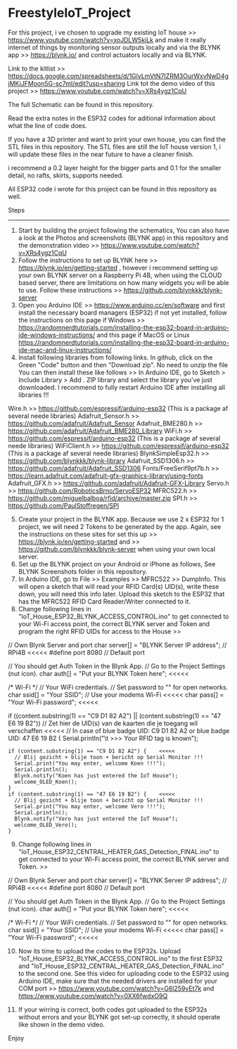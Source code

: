 # FreestyleIoT_Project

For this project, i ve chosen to upgrade my existing IoT house >> https://www.youtube.com/watch?v=xoJDLW5kjLk and make it really internet of things by monitoring sensor outputs locally and via the BLYNK app >> https://blynk.io/ and control actuators locally and via BLYNK.

Link to the kitlist >> https://docs.google.com/spreadsheets/d/1GlvLmVtN7IZRM3OurWxvNwD4gjMKiJFMoon5G-sc7mI/edit?usp=sharing
Link tot the demo video of this project >> https://www.youtube.com/watch?v=XRs4ygz1CqU

The full Schematic can be found in this repository.

Read the extra notes in the ESP32 codes for aditional information about what the line of code does.

If you have a 3D printer and want to print your own house, you can find the STL files in this repository.
The STL files are still the IoT house version 1, i will update these files in the near future to have a cleaner finish.

i recommend a 0.2 layer height for the bigger parts and 0.1 for the smaller detail, no rafts, skirts, supports needed.

All ESP32 code i wrote for this project can be found in this repository as well.


Steps
_____________________________

1) Start by building the project following the schematics, You can also have a look at the Photos and screenshots (BLYNK app) 
in this repository and the demonstration video >> https://www.youtube.com/watch?v=XRs4ygz1CqU
2) Follow the instructions to set up BLYNK here >> https://blynk.io/en/getting-started , however i recommend setting up your own BLYNK server on a Raspberry Pi 4B, when using the CLOUD based server, there are limitations on how many widgets you will be able to use. Follow these instructions >> https://github.com/blynkkk/blynk-server
3) Open you Arduino IDE >> https://www.arduino.cc/en/software and first install the necessary board managers (ESP32) if not yet installed, follow the instructions on this page if Windows >> https://randomnerdtutorials.com/installing-the-esp32-board-in-arduino-ide-windows-instructions/  and this page if MacOS or Linux  https://randomnerdtutorials.com/installing-the-esp32-board-in-arduino-ide-mac-and-linux-instructions/
4) Install following libraries from following links. In github, click on the Green "Code" button and then "Download zip". No need to unzip the file
You can then install these like follows >> In Arduino IDE, go to Sketch > Include Library > Add . ZIP library and select the library you’ve just downloaded.
I recommend to fully restart Arduino IDE after installing all libraries !!!

Wire.h >> https://github.com/espressif/arduino-esp32 (This is a package af several neede libraries)
Adafruit_Sensor.h >> https://github.com/adafruit/Adafruit_Sensor
Adafruit_BME280.h >> https://github.com/adafruit/Adafruit_BME280_Library
WiFi.h >> https://github.com/espressif/arduino-esp32 (This is a package af several neede libraries)
WiFiClient.h >> https://github.com/espressif/arduino-esp32 (This is a package af several neede libraries)
BlynkSimpleEsp32.h >> https://github.com/blynkkk/blynk-library
Adafruit_SSD1306.h >> https://github.com/adafruit/Adafruit_SSD1306
Fonts/FreeSerif9pt7b.h >> https://learn.adafruit.com/adafruit-gfx-graphics-library/using-fonts
Adafruit_GFX.h >> https://github.com/adafruit/Adafruit-GFX-Library
Servo.h >> https://github.com/RoboticsBrno/ServoESP32
MFRC522.h >> https://github.com/miguelbalboa/rfid/archive/master.zip
SPI.h >> https://github.com/PaulStoffregen/SPI

5) Create your project in the BLYNK app. Because we use 2 x ESP32 for 1 project, we will need 2 Tokens to be generated by the app. Again, see the instructions on these sites for set this up >> https://blynk.io/en/getting-started and >> https://github.com/blynkkk/blynk-server when using your own local server.
6) Set up the BLYNK project on your Android or iPhone as follows, See BLYNK Screenshots folder in this repository.
7) In Arduino IDE, go to File >> Examples >> MFRC522 >> DumpInfo. This will open a sketch that will read your RFID Card(s) UID(s), write these down, you will need this info later. Upload this sketch to the ESP32 that has the MFRC522 RFID Card Reader/Writer connected to it.
8) Change following lines in "IoT_House_ESP32_BLYNK_ACCESS_CONTROL.ino" to get connected to your Wi-Fi access point, the correct BLYNK server and Token and program the right RFID UIDs for access to the House >>

// Own Blynk Server and port
char server[] = "BLYNK Server IP address"; // RPi4B    <<<<<
#define port 8080 // Default port

// You should get Auth Token in the Blynk App.
// Go to the Project Settings (nut icon).
char auth[] = "Put your BLYNK Token here";    <<<<<

/*
   Wi-Fi
*/
// Your WiFi credentials.
// Set password to "" for open networks.
char ssid[] = "Your SSID"; // Use your modems Wi-Fi    <<<<<
char pass[] = "Your Wi-Fi password";    <<<<<

if ((content.substring(1) == "C9 D1 82 A2") || (content.substring(1) == "47 E6 19 B2")) // Zet hier de UID(s) van de kaarten die je toegang wil verschaffen     <<<<<
    // In case of blue badge UID: C9 D1 82 A2 or blue badge UID: 47 E6 19 B2
  {
    Serial.println("\t >>> Your RFID tag is known");

    if (content.substring(1) == "C9 D1 82 A2") {    <<<<<
      // Blij gezicht + blije toon + bericht op Serial Monitor !!!
      Serial.print("You may enter, welcome Koen !!!");
      Serial.println();
      Blynk.notify("Koen has just entered the IoT House");
      welcome_OLED_Koen();
    }
    if (content.substring(1) == "47 E6 19 B2") {    <<<<<
      // Blij gezicht + blije toon + bericht op Serial Monitor !!!
      Serial.print("You may enter, welcome Vero !!!");
      Serial.println();
      Blynk.notify("Vero has just entered the IoT House");
      welcome_OLED_Vero();
    }

9) Change following lines in "IoT_House_ESP32_CENTRAL_HEATER_GAS_Detection_FINAL.ino" to get connected to your Wi-Fi access point, the correct BLYNK server and Token. >>

// Own Blynk Server and port
char server[] = "BLYNK Server IP address"; // RPi4B    <<<<<
#define port 8080 // Default port

// You should get Auth Token in the Blynk App.
// Go to the Project Settings (nut icon).
char auth[] = "Put your BLYNK Token here";    <<<<<

/*
   Wi-Fi
*/
// Your WiFi credentials.
// Set password to "" for open networks.
char ssid[] = "Your SSID"; // Use your modems Wi-Fi    <<<<<
char pass[] = "Your Wi-Fi password";    <<<<<

10) Now its time to upload the codes to the ESP32s. Upload "IoT_House_ESP32_BLYNK_ACCESS_CONTROL.ino" to the first ESP32 and "IoT_House_ESP32_CENTRAL_HEATER_GAS_Detection_FINAL.ino" to the second one. See this video for uploading code to the ESP32 using Arduino IDE, make sure that the needed drivers are installed for your COM port >> https://www.youtube.com/watch?v=G6l259vEt7k and https://www.youtube.com/watch?v=0XX6fwdxO9Q

11) If your wirring is correct, both codes got uploaded to the ESP32s without errors and your BLYNK got set-up correctly, it should operate like shown in the demo video.

Enjoy
